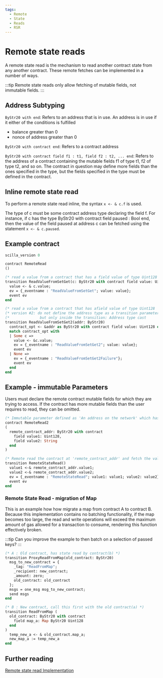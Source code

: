 ```yaml
---
tags:
  - Remote
  - State
  - Reads
  - RSR
---
```


# Remote state reads

A remote state read is the mechanism to read another contract state from any another contract. These remote fetches can be implemented in a number of ways.

:::tip
Remote state reads only allow fetching of mutable fields, not immutable fields.
:::

## Address Subtyping

```ByStr20 with end```: Refers to an address that is in use. An address is in use if it either of the conditions is fulfilled
- balance greater than 0
- nonce of address greater than 0

```ByStr20 with contract end```: Refers to a contract address

```ByStr20 with contract field f1 : t1, field f2 : t2, ... end```: Refers to the address of a contract containing the mutable fields f1 of type t1, f2 of type t2, and so on. The contract in question may define more fields than the ones specified in the type, but the fields specified in the type must be defined in the contract.

## Inline remote state read

To perform a remote state read inline, the syntax  ```x <- & c.f``` is used.

The type of c must be some contract address type declaring the field f. For instance, if c has the type ByStr20 with contract field paused : Bool end, then the value of the field paused at address c can be fetched using the statement ```x <- & c.paused```.

## Example contract

```ocaml
scilla_version 0

contract RemoteRead
()

(* read a value from a contract that has a field value of type Uint128  *)
transition ReadValueFromSetGet(c: ByStr20 with contract field value: Uint128 end)
  value <- & c.value;
  ev = {_eventname : "ReadValueFromSetGet"; value: value};
  event ev
end

(* read a value from a contract that has afield value of type Uint128   *)
(* version #2: do not define the address type as a transition parameter *)
(*              but only inside the transition: Address type cast       *)
transition ReadValueFromSetGet2(addr: ByStr20)
  contract_opt <- &addr as ByStr20 with contract field value: Uint128 end;
  match contract_opt with
  | Some c =>
    value <- &c.value;
    ev = {_eventname : "ReadValueFromSetGet2"; value: value};
    event ev
  | None => 
    ev = {_eventname : "ReadValueFromSetGet2Failure"};
    event ev
  end
end
```

## Example - immutable Parameters

Users must declare the remote contract mutable fields for which they are trying to access. If the contract has more mutable fields than the user requires to read, they can be omitted.

```ocaml
(* Immutable parameter defined as 'An address on the network' which has fields value1, value2 *)
contract RemoteRead2
(
  remote_contract_addr: ByStr20 with contract
    field value1: Uint128,
    field value2: String
  end 
)

(* Remote read the contract at 'remote_contract_addr' and fetch the values into value1, value2 *)
transition RemoteStateRead()
  value1 <-& remote_contract_addr.value1;
  value2 <-& remote_contract_addr.value2;
  ev = {_eventname : "RemoteStateRead"; value1: value1; value2: value2};
  event ev
end
```

### Remote State Read - migration of Map

This is an example how how migrate a map from contract A to contract B.
Because this implementation contains no batching functionality, if the map becomes too large, the read and write operations will exceed the maximum amount of gas allowed for a transaction to consume, rendering this function effectively broken.

:::tip
Can you improve the example to then batch on a selection of passed keys?
:::

```ocaml
(* A : Old contract, has state read by contract(b) *)
transition ProxyReadFromMap(old_contract: ByStr20)
  msg_to_new_contract = { 
    _tag: "ReadFromMap"; 
    _recipient: new_contract;
    _amount: zero;
    old_contract: old_contract 
  };
  msgs = one_msg msg_to_new_contract;
  send msgs
end

(* B : New contract, call this first with the old contract(a) *)
transition ReadFromMap (
  old_contract: ByStr20 with contract 
    field map_a: Map ByStr20 Uint128
  end
)
  temp_new_a <- & old_contract.map_a;
  new_map_a := temp_new_a
end
```

## Further reading

[Remote state read Implementation](https://github.com/Zilliqa/scilla/pull/1014/files)
